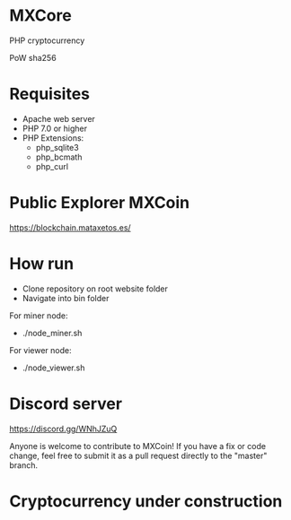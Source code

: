 # MXCore
PHP cryptocurrency

PoW sha256

# Requisites

- Apache web server
- PHP 7.0 or higher
- PHP Extensions:
  - php_sqlite3
  - php_bcmath
  - php_curl
  
# Public Explorer MXCoin

https://blockchain.mataxetos.es/

# How run
- Clone repository on root website folder
- Navigate into bin folder

For miner node:
  - ./node_miner.sh

For viewer node:
  - ./node_viewer.sh
  
# Discord server
https://discord.gg/WNhJZuQ

Anyone is welcome to contribute to MXCoin! 
If you have a fix or code change, feel free to submit it as a pull request directly to the "master" branch.

# Cryptocurrency under construction
